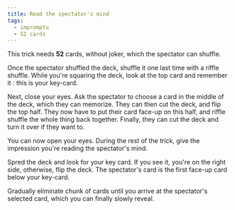 ```yaml
---
title: Read the spectator's mind
tags:
  - impromptu
  - 52 cards
---
```


This trick needs **52** cards, without joker, which the spectator can shuffle.

Once the spectator shuffled the deck, shuffle it one last time with a riffle
shuffle. While you're squaring the deck, look at the top card and remember it :
this is your key-card.

Next, close your eyes. Ask the spectator to choose a card in the middle of the
deck, which they can memorize. They can then cut the deck, and flip the top
half. They now have to put their card face-up on this half, and riffle shuffle
the whole thing back together. Finally, they can cut the deck and turn it over
if they want to.

You can now open your eyes. During the rest of the trick, give the impression
you're reading the spectator's mind.

Spred the deck and look for your key card. If you see it, you're on the right
side, otherwise, flip the deck. The spectator's card is the first face-up card
below your key-card.

Gradually eliminate chunk of cards until you arrive at the spectator's selected
card, which you can finally slowly reveal.
